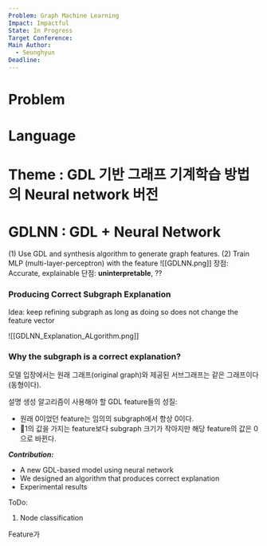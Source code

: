 ```yaml
---
Problem: Graph Machine Learning
Impact: Impactful
State: In Progress
Target Conference: 
Main Author:
  - Seunghyun
Deadline:
---
```


# Problem


# Language




# Theme : GDL 기반 그래프 기계학습 방법의 Neural network 버전



# GDLNN : GDL + Neural Network

(1) Use GDL and synthesis algorithm to generate graph features.
(2) Train MLP (multi-layer-perceptron) with the feature
![[GDLNN.png]]
장점: Accurate, explainable 
단점: **uninterpretable**, ??


### Producing Correct Subgraph Explanation

Idea: keep refining subgraph as long as doing so does not change the feature vector

![[GDLNN_Explanation_ALgorithm.png]]

### Why the subgraph is a correct explanation?

모델 입장에서는 원래 그래프(original graph)와 제공된 서브그래프는 같은 그래프이다 (동형이다).

설명 생성 알고리즘이 사용해야 할 GDL feature들의 성질:
+ 원래 0이었던 feature는 임의의 subgraph에서 항상 0이다.
+ 1의 값을 가지는 feature보다 subgraph 크기가 작아지만 해당 feature의 값은 0으로 바뀐다.


***Contribution:***
+ A new GDL-based model using neural network
+ We designed an algorithm that produces correct explanation
+ Experimental results



ToDo:

1. Node classification


Feature가 